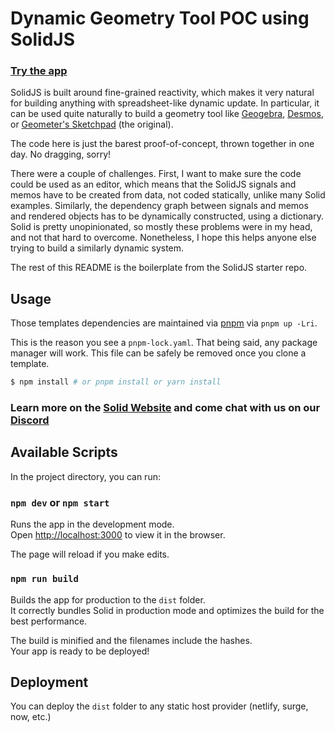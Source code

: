 # Dynamic Geometry Tool POC using SolidJS

### [Try the app](https://www.vzome.com/webapps/solid-dynamic-geometry/)

SolidJS is built around fine-grained reactivity, which makes it very natural for building
anything with spreadsheet-like dynamic update.
In particular, it can be used quite naturally to build a geometry tool like
[Geogebra](https://www.geogebra.org/geometry), [Desmos](https://www.desmos.org/geometry),
or [Geometer's Sketchpad](https://en.wikipedia.org/wiki/The_Geometer%27s_Sketchpad) (the original).

The code here is just the barest proof-of-concept, thrown together in one day.
No dragging, sorry!

There were a couple of challenges.
First, I want to make sure the code could be used as an editor, which means that
the SolidJS signals and memos have to be created from data, not coded statically,
unlike many Solid examples.
Similarly, the dependency graph between signals and memos and rendered objects has to be
dynamically constructed, using a dictionary.
Solid is pretty unopinionated, so mostly these problems were in my head, and not that hard to overcome.
Nonetheless, I hope this helps anyone else trying to build a similarly dynamic system.

The rest of this README is the boilerplate from the SolidJS starter repo.

## Usage

Those templates dependencies are maintained via [pnpm](https://pnpm.io) via `pnpm up -Lri`.

This is the reason you see a `pnpm-lock.yaml`. That being said, any package manager will work. This file can be safely be removed once you clone a template.

```bash
$ npm install # or pnpm install or yarn install
```

### Learn more on the [Solid Website](https://solidjs.com) and come chat with us on our [Discord](https://discord.com/invite/solidjs)

## Available Scripts

In the project directory, you can run:

### `npm dev` or `npm start`

Runs the app in the development mode.<br>
Open [http://localhost:3000](http://localhost:3000) to view it in the browser.

The page will reload if you make edits.<br>

### `npm run build`

Builds the app for production to the `dist` folder.<br>
It correctly bundles Solid in production mode and optimizes the build for the best performance.

The build is minified and the filenames include the hashes.<br>
Your app is ready to be deployed!

## Deployment

You can deploy the `dist` folder to any static host provider (netlify, surge, now, etc.)
